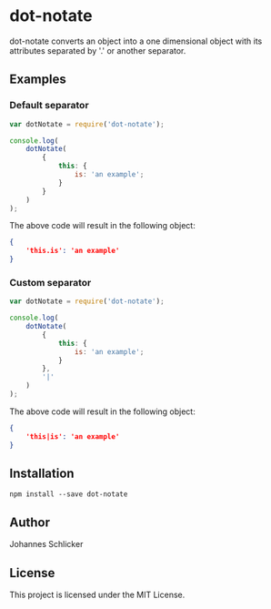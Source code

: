 # dot-notate

dot-notate converts an object into a one dimensional object with its attributes separated by '.' or another separator.

## Examples
### Default separator
```javascript
var dotNotate = require('dot-notate');

console.log(
    dotNotate(
        {
            this: {
                is: 'an example';
            }
        }
    )
);
```
The above code will result in the following object:
```json
{
    'this.is': 'an example'
}
```
### Custom separator
```javascript
var dotNotate = require('dot-notate');

console.log(
    dotNotate(
        {
            this: {
                is: 'an example';
            }
        },
        '|'
    )
);
```
The above code will result in the following object:
```json
{
    'this|is': 'an example'
}
```

## Installation
```
npm install --save dot-notate
```

## Author
Johannes Schlicker

## License
This project is licensed under the MIT License.
